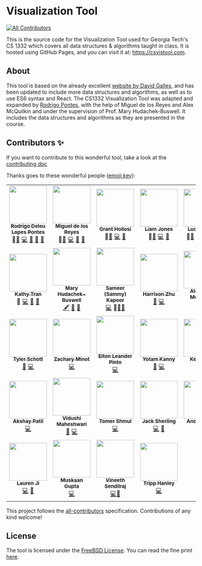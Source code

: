 # Visualization Tool

<!-- ALL-CONTRIBUTORS-BADGE:START - Do not remove or modify this section -->

[![All Contributors](https://img.shields.io/badge/all_contributors-18-orange.svg?style=flat-square)](#contributors-)

<!-- ALL-CONTRIBUTORS-BADGE:END -->

This is the source code for the Visualization Tool used for Georgia Tech's CS 1332 which covers all data structures & algorithms taught in class. It is hosted using GitHub Pages, and you can visit it at: https://csvistool.com.

## About

This tool is based on the already excellent [website by David Galles](https://www.cs.usfca.edu/~galles/visualization), and has been updated to include more data structures and algorithms, as well as to use ES6 syntax and React.
The CS1332 Visualization Tool was adapted and expanded by [Rodrigo Pontes](https://rodrigodlpontes.github.io/website/), with the help of Miguel de los Reyes and Alex McQuilkin and under the supervision of Prof. Mary Hudachek-Buswell. It includes the data structures and algorithms as they are presented in the course.

## Contributors ✨

If you want to contribute to this wonderful tool, take a look at the [contributing doc](CONTRIBUTING.md)

Thanks goes to these wonderful people ([emoji key](https://allcontributors.org/docs/en/emoji-key)):

<!-- ALL-CONTRIBUTORS-LIST:START - Do not remove or modify this section -->
<!-- prettier-ignore-start -->
<!-- markdownlint-disable -->
<table align="center">
  <tr>
    <td align="center"><a href="https://github.com/RodrigoDLPontes"><img src="https://avatars.githubusercontent.com/u/11012066?v=4?s=100" width="100px;" alt=""/><br /><sub><b>Rodrigo Deleu Lopes Pontes</b></sub></a><br /><a title="Project Lead">🌟</a><a href="https://github.com/csvistool/visualization-tool/issues?q=author%3ARodrigoDLPontes" title="Bug reports">🐛</a> <a href="https://github.com/csvistool/visualization-tool/commits?author=RodrigoDLPontes" title="Code">💻</a> <a href="#design-RodrigoDLPontes" title="Design">🎨</a> <a href="#ideas-RodrigoDLPontes" title="Ideas, Planning, & Feedback">🤔</a> <a href="#maintenance-RodrigoDLPontes" title="Maintenance">🚧</a></td>
    <td align="center"><a href="https://github.com/migueldlr"><img src="https://avatars.githubusercontent.com/u/8410924?v=4?s=100" width="100px;" alt=""/><br /><sub><b>Miguel de los Reyes</b></sub></a><br /> <a title="Project Lead">🌟</a><a href="https://github.com/csvistool/visualization-tool/issues?q=author%3Amigueldlr" title="Bug reports">🐛</a> <a href="https://github.com/csvistool/visualization-tool/commits?author=migueldlr" title="Code">💻</a> <a href="#ideas-migueldlr" title="Ideas, Planning, & Feedback">🤔</a> <a href="#maintenance-migueldlr" title="Maintenance">🚧</a></td>
    <td align="center"><a href="https://github.com/grant-hollosi"><img src="https://avatars.githubusercontent.com/u/64664063?v=4?s=100" width="100px;" alt=""/><br /><sub><b>Grant Hollosi</b></sub></a><br /> <a title="Project Lead">🌟</a><a href="https://github.com/csvistool/visualization-tool/issues?q=author%3Agrant-hollosi" title="Bug reports">🐛</a> <a href="https://github.com/csvistool/visualization-tool/commits?author=grant-hollosi" title="Code">💻</a> <a href="#maintenance-grant-hollosi" title="Maintenance">🚧</a></td>
    <td align="center"><a href="https://github.com/ljones315"><img src="https://avatars.githubusercontent.com/u/67525591?v=4?s=100" width="100px;" alt=""/><br /><sub><b>Liam Jones</b></sub></a><br /> <a title="Project Lead">🌟</a><a href="https://github.com/csvistool/visualization-tool/issues?q=author%3Aljones315" title="Bug reports">🐛</a> <a href="https://github.com/csvistool/visualization-tool/commits?author=ljones315" title="Code">💻</a> <a href="#maintenance-liam-jones" title="Maintenance">🚧</a></td>
    <td align="center"><a href="https://github.com/luciankt"><img src="https://avatars.githubusercontent.com/u/30455406?s=400&u=b0fe1ed7f32b110724246e4c1d350fc67d2e9e7c&v=4" width="100px;" alt=""/><br /><sub><b>Lucian Tash</b></sub></a><br /> <a title="Project Lead">🌟</a><a href="https://github.com/csvistool/visualization-tool/issues?q=author%3Aluciankt" title="Bug reports">🐛</a> <a href="https://github.com/csvistool/visualization-tool/commits?author=luciankt" title="Code">💻</a> <a href="#design-luciankt" title="Design">🎨</a> <a href="#ideas-luciankt" title="Ideas, Planning, & Feedback">🤔</a> <a href="#maintenance-luciankt" title="Maintenance">🚧</a></td>
  </tr>
    <td align="center"><a href="https://github.com/kathy-tran07"><img src="https://avatars.githubusercontent.com/u/113992934?v=4" width="100px;" alt=""/><br /><sub><b>Kathy Tran</b></sub></a><br /> <a title="Project Lead">🌟</a> <a href="https://github.com/csvistool/visualization-tool/commits?author=kathy-tran07" title="Code">💻</a> <a href="https://github.com/csvistool/visualization-tool/commits?author=kathy-tran07" title="Design">🎨</a> <a href="#maintenance-RodrigoDLPontes" title="Maintenance">🚧</a></td>
    <td align="center"><a href="https://github.com/mhb6"><img src="https://avatars.githubusercontent.com/u/24942852?v=4?s=100" width="100px;" alt=""/><br /><sub><b>Mary Hudachek-Buswell</b></sub></a><br /><a href="#content-mhb6" title="Content">🖋</a> <a href="#design-mhb6" title="Design">🎨</a> <a href="#ideas-mhb6" title="Ideas, Planning, & Feedback">🤔</a></td>
    <td align="center"><a href="https://github.com/skapoor68"><img src="https://avatars.githubusercontent.com/u/96704494?v=4?s=100" width="100px;" alt=""/><br /><sub><b>Sameer (Sammy) Kapoor</b></sub></a><br /><a href="https://github.com/csvistool/visualization-tool/commits?author=skapoor68" title="Code">💻</a> <a title="https://github.com/csvistool/visualization-tool#design-skapoor68">🎨</a><a href="https://github.com/csvistool/visualization-tool/issues?q=author%3Askapoor68" title="Bug reports">🐛</a><a href="https://github.com/csvistool/visualization-tool/pulls?q=is%3Apr+reviewed-by%3Askapoor68" title="Reviewed Pull Requests">👀</a> </td>
    <td align="center"><a href="https://github.com/hzhu359"><img src="https://avatars.githubusercontent.com/u/54654449?v=4?s=100" width="100px;" alt=""/><br /><sub><b>Harrison Zhu</b></sub></a><br /><a href="https://github.com/csvistool/visualization-tool/issues?q=author%3Ahzhu359" title="Bug reports">🐛</a> <a href="https://github.com/csvistool/visualization-tool/commits?author=hzhu359" title="Code">💻</a></td>
    <td align="center"><a href="https://github.com/alexmcq99"><img src="https://avatars.githubusercontent.com/u/32752657?v=4?s=100" width="100px;" alt=""/><br /><sub><b>Alexander McQuilkin</b></sub></a><br /><a href="https://github.com/csvistool/visualization-tool/commits?author=alexmcq99" title="Code">💻</a></td>
    </tr>
  <tr>
    <td align="center"><a href="https://github.com/tylrshot"><img src="https://avatars.githubusercontent.com/u/38059576?v=4?s=100" width="100px;" alt=""/><br /><sub><b>Tyler Schott</b></sub></a><br /><a href="https://github.com/csvistool/visualization-tool/issues?q=author%3Atylrshot" title="Bug reports">🐛</a> <a href="https://github.com/csvistool/visualization-tool/commits?author=tylrshot" title="Code">💻</a></td>
    <td align="center"><a href="https://github.com/zminot"><img src="https://avatars.githubusercontent.com/u/43081846?v=4?s=100" width="100px;" alt=""/><br /><sub><b>Zachary Minot</b></sub></a><br /><a href="https://github.com/csvistool/visualization-tool/commits?author=zminot" title="Code">💻</a></td>
    <td align="center"><a href="https://github.com/1ntEgr8"><img src="https://avatars.githubusercontent.com/u/40111357?v=4?s=100" width="100px;" alt=""/><br /><sub><b>Elton Leander Pinto</b></sub></a><br /><a href="https://github.com/csvistool/visualization-tool/commits?author=1ntEgr8" title="Code">💻</a></td>
    <td align="center"><a href="https://github.com/yotam-k"><img src="https://avatars.githubusercontent.com/u/31946987?v=4?s=100" width="100px;" alt=""/><br /><sub><b>Yotam Kanny</b></sub></a><br /><a href="https://github.com/csvistool/visualization-tool/issues?q=author%3Ayotam-k" title="Bug reports">🐛</a> <a href="https://github.com/csvistool/visualization-tool/commits?author=yotam-k" title="Code">💻</a></td>
    <td align="center"><a href="https://github.com/ohcnivek"><img src="https://avatars.githubusercontent.com/u/64056046?v=4?s=100" width="100px;" alt=""/><br /><sub><b>Kevin Cho</b></sub></a><br /><a href="https://github.com/csvistool/visualization-tool/issues?q=author%3Aohcnivek" title="Bug reports">🐛</a> <a href="https://github.com/csvistool/visualization-tool/commits?author=ohcnivek" title="Code">💻</a></td>
  </tr>
  <tr>
    <td align="center"><a href="https://github.com/akoap"><img src="https://avatars.githubusercontent.com/u/35209362?v=4" width="100px;" alt=""/><br /><sub><b>Akshay Patil</b></sub></a><br /><a href="https://github.com/csvistool/visualization-tool/commits?author=akoap" title="Code">💻</a></td>
    <td align="center"><a href="https://github.com/vidushiMaheshwari"><img src="https://avatars.githubusercontent.com/u/92058859?v=4" width="100px;" alt=""/><br /><sub><b>Vidushi Maheshwari</b></sub></a><br /><a href="https://github.com/csvistool/visualization-tool/issues?q=author%3AvidushiMaheshwari" title="Bug reports">🐛</a> <a href="https://github.com/csvistool/visualization-tool/commits?author=vidushiMaheshwari" title="Code">💻</a></td>
    <td align="center"><a href="https://github.com/ShmulTomer"><img src="https://avatars.githubusercontent.com/u/45541706?v=4" width="100px;" alt=""/><br /><sub><b>Tomer Shmul</b></sub></a><br /> <a href="https://github.com/csvistool/visualization-tool/commits?author=shmultomer" title="Code">💻</a></td>
    <td align="center"><a href="https://github.com/jacksherling"><img src="https://avatars.githubusercontent.com/u/65086686?v=4" width="100px;" alt=""/><br /><sub><b>Jack Sherling</b></sub></a><br /> <a href="https://github.com/csvistool/visualization-tool/commits?author=jacksherling" title="Code">💻</a> <a href="https://github.com/csvistool/visualization-tool/issues?q=author%3Ajacksherling" title="Bug reports">🐛</a></td>
    <td align="center"><a href="https://github.com/andriawang6"><img src="https://avatars.githubusercontent.com/u/143114866?v=4" width="100px;" alt=""/><br /><sub><b>Andria Wang</b></sub></a><br /> <a href="https://github.com/csvistool/visualization-tool/commits?author=andriawang6" title="Code">💻</a> <a href="https://github.com/csvistool/visualization-tool/issues?q=author%3Aandriawang6" title="Bug reports">🐛</a></td>
  </tr>
  <tr>
    <td align="center"><a href="https://github.com/lyangji1011"><img src="https://avatars.githubusercontent.com/u/70451868?v=4" width="100px;" alt=""/><br /><sub><b>Lauren Ji</b></sub></a><br /> <a href="https://github.com/csvistool/visualization-tool/commits?author=lyangji1011" title="Code">💻</a> <a href="https://github.com/csvistool/visualization-tool/issues?q=author%3Alyangji1011" title="Bug reports">🐛</a></td>
    <td align="center"><a href="https://github.com/m-skaan"><img src="https://avatars.githubusercontent.com/u/93020882?v=4" width="100px;" alt=""/><br /><sub><b>Muskaan Gupta</b></sub></a><br /> <a href="https://github.com/csvistool/visualization-tool/commits?author=m-skaan" title="Code">💻</a></td>
    <td align="center"><a href="https://github.com/VineethSendilraj"><img src="https://avatars.githubusercontent.com/u/66220022?v=4" width="100px;" alt=""/><br /><sub><b>Vineeth Sendilraj</b></sub></a><br /> <a href="https://github.com/csvistool/visualization-tool/commits?author=VineethSendilraj" title="Code">💻</a><a href="https://github.com/csvistool/visualization-tool/commits?author=VineethSendilraj" title="Design">🎨</a></td>
    <td align="center"><a href="https://github.com/PureTrippH"><img src="https://avatars.githubusercontent.com/u/20043396?v=4" width="100px;" alt=""/><br /><sub><b>Tripp Hanley</b></sub></a><br /> <a href="https://github.com/csvistool/visualization-tool/commits?author=PureTrippH" title="Code">💻</a></td>
  </tr>
</table>

<!-- markdownlint-restore -->
<!-- prettier-ignore-end -->

<!-- ALL-CONTRIBUTORS-LIST:END -->

This project follows the [all-contributors](https://github.com/all-contributors/all-contributors) specification. Contributions of any kind welcome!

## License

The tool is licensed under the [FreeBSD License](<https://en.wikipedia.org/wiki/BSD_licenses#2-clause_license_(%22Simplified_BSD_License%22_or_%22FreeBSD_License%22)>). You can read the fine print [here](https://github.com/csvistool/visualization-tool/blob/master/LICENSE.md).
